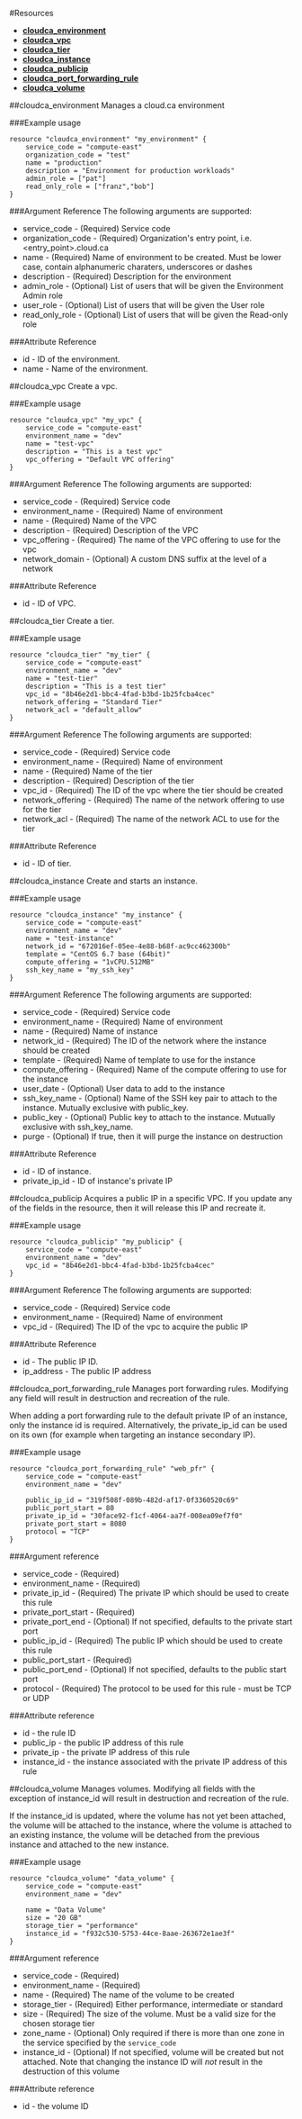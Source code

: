 #Resources
- [**cloudca_environment**](#cloudca_environment)
- [**cloudca_vpc**](#cloudca_vpc)
- [**cloudca_tier**](#cloudca_tier)
- [**cloudca_instance**](#cloudca_instance)
- [**cloudca_publicip**](#cloudca_publicip)
- [**cloudca_port_forwarding_rule**](#cloudca_port_forwarding_rule)
- [**cloudca_volume**](#cloudca_volume)

##cloudca_environment
Manages a cloud.ca environment

###Example usage
```
resource "cloudca_environment" "my_environment" {
	service_code = "compute-east"
	organization_code = "test"
	name = "production"
	description = "Environment for production workloads"
	admin_role = ["pat"]
	read_only_role = ["franz","bob"]
}
```
###Argument Reference
The following arguments are supported:
- service_code - (Required) Service code
- organization_code - (Required) Organization's entry point, i.e. \<entry_point\>.cloud.ca
- name - (Required) Name of environment to be created. Must be lower case, contain alphanumeric charaters, underscores or dashes
- description - (Required) Description for the environment
- admin_role - (Optional) List of users that will be given the Environment Admin role
- user_role - (Optional) List of users that will be given the User role
- read_only_role - (Optional) List of users that will be given the Read-only role

###Attribute Reference
- id - ID of the environment.
- name - Name of the environment.

##cloudca_vpc
Create a vpc.

###Example usage
```
resource "cloudca_vpc" "my_vpc" {
	service_code = "compute-east"
	environment_name = "dev"
	name = "test-vpc"
	description = "This is a test vpc"
	vpc_offering = "Default VPC offering"
}
```
###Argument Reference
The following arguments are supported:
- service_code - (Required) Service code
- environment_name - (Required) Name of environment
- name - (Required) Name of the VPC
- description - (Required) Description of the VPC
- vpc_offering - (Required) The name of the VPC offering to use for the vpc
- network_domain - (Optional) A custom DNS suffix at the level of a network

###Attribute Reference
- id - ID of VPC.

##cloudca_tier
Create a tier.

###Example usage
```
resource "cloudca_tier" "my_tier" {
	service_code = "compute-east"
	environment_name = "dev"
	name = "test-tier"
	description = "This is a test tier"
	vpc_id = "8b46e2d1-bbc4-4fad-b3bd-1b25fcba4cec"
	network_offering = "Standard Tier"
	network_acl = "default_allow"
}
```
###Argument Reference
The following arguments are supported:
- service_code - (Required) Service code
- environment_name - (Required) Name of environment
- name - (Required) Name of the tier
- description - (Required) Description of the tier
- vpc_id - (Required) The ID of the vpc where the tier should be created
- network_offering - (Required) The name of the network offering to use for the tier
- network_acl - (Required) The name of the network ACL to use for the tier

###Attribute Reference
- id - ID of tier.

##cloudca_instance
Create and starts an instance.

###Example usage
```
resource "cloudca_instance" "my_instance" {
	service_code = "compute-east"
	environment_name = "dev"
	name = "test-instance"
	network_id = "672016ef-05ee-4e88-b68f-ac9cc462300b"
	template = "CentOS 6.7 base (64bit)"
	compute_offering = "1vCPU.512MB"
	ssh_key_name = "my_ssh_key"
}
```
###Argument Reference
The following arguments are supported:
- service_code - (Required) Service code
- environment_name - (Required) Name of environment
- name - (Required) Name of instance
- network_id - (Required) The ID of the network where the instance should be created
- template - (Required) Name of template to use for the instance
- compute_offering - (Required) Name of the compute offering to use for the instance
- user_date - (Optional) User data to add to the instance
- ssh_key_name - (Optional) Name of the SSH key pair to attach to the instance. Mutually exclusive with public_key.
- public_key - (Optional) Public key to attach to the instance. Mutually exclusive with ssh_key_name.
- purge - (Optional) If true, then it will purge the instance on destruction

###Attribute Reference
- id - ID of instance.
- private_ip_id - ID of instance's private IP

##cloudca_publicip
Acquires a public IP in a specific VPC. If you update any of the fields in the resource, then it will release this IP and recreate it.

###Example usage
```
resource "cloudca_publicip" "my_publicip" {
	service_code = "compute-east"
	environment_name = "dev"
	vpc_id = "8b46e2d1-bbc4-4fad-b3bd-1b25fcba4cec"
}
```
###Argument Reference
The following arguments are supported:
- service_code - (Required) Service code
- environment_name - (Required) Name of environment
- vpc_id - (Required) The ID of the vpc to acquire the public IP

###Attribute Reference
- id - The public IP ID.
- ip_address - The public IP address

##cloudca_port_forwarding_rule
Manages port forwarding rules. Modifying any field will result in destruction and recreation of the rule.

When adding a port forwarding rule to the default private IP of an instance, only the instance id is required. Alternatively, the private_ip_id can be used on its own (for example when targeting an instance secondary IP).

###Example usage
```
resource "cloudca_port_forwarding_rule" "web_pfr" {
	service_code = "compute-east"
	environment_name = "dev"

	public_ip_id = "319f508f-089b-482d-af17-0f3360520c69"
	public_port_start = 80
	private_ip_id = "30face92-f1cf-4064-aa7f-008ea09ef7f0"
	private_port_start = 8080
	protocol = "TCP"
}
```

###Argument reference
- service_code - (Required)
- environment_name - (Required)
- private_ip_id - (Required) The private IP which should be used to create this rule
- private_port_start - (Required)
- private_port_end - (Optional) If not specified, defaults to the private start port
- public_ip_id - (Required) The public IP which should be used to create this rule
- public_port_start - (Required)
- public_port_end - (Optional) If not specified, defaults to the public start port
- protocol - (Required) The protocol to be used for this rule - must be TCP or UDP

###Attribute reference
- id - the rule ID
- public_ip - the public IP address of this rule
- private_ip - the private IP address of this rule
- instance_id - the instance associated with the private IP address of this rule

##cloudca_volume
Manages volumes. Modifying all fields with the exception of instance_id will result in destruction and recreation
of the rule.

If the instance_id is updated, where the volume has not yet been attached, the volume will be attached to the instance, where the
volume is attached to an existing instance, the volume will be detached from the previous instance and attached to the new instance.

###Example usage
```
resource "cloudca_volume" "data_volume" {
	service_code = "compute-east"
	environment_name = "dev"

	name = "Data Volume"
	size = "20 GB"
	storage_tier = "performance"
	instance_id = "f932c530-5753-44ce-8aae-263672e1ae3f"
}
```

###Argument reference
- service_code - (Required)
- environment_name - (Required)
- name - (Required) The name of the volume to be created
- storage_tier - (Required) Either performance, intermediate or standard
- size - (Required) The size of the volume. Must be a valid size for the chosen storage tier
- zone_name - (Optional) Only required if there is more than one zone in the service specified by the `service_code`
- instance_id - (Optional) If not specified, volume will be created but not attached. Note that changing the instance ID will _not_ result in the destruction of this volume

###Attribute reference
- id - the volume ID
